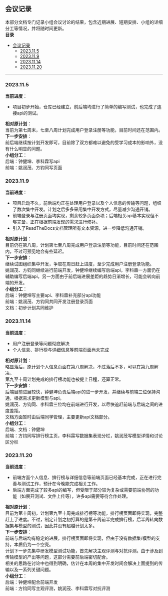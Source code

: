 ## 会议记录  
本部分文档专门记录小组会议讨论的结果，包含近期进展、短期安排、小组的详细分工等情况，并将随时间更新。  
**目录**  
- [会议记录](#会议记录)
  - [2023.11.5](#2023115)
  - [2023.11.9](#2023119)
  - [2023.11.14](#20231114)
  - [2023.11.20](#20231120)

***
### 2023.11.5  
**当前进度**：  
* 项目初步开始，仓库已经建立，前后端均进行了简单的编写测试，也完成了连接api的测试。  

**相对原计划**：  
当前为第七周末，七至八周计划完成用户登录注册等功能，目前时间还在范围内。  
**下一步安排**：  
前后端继续按计划开发即可，目前除了双方都难以避免的受学习成本的影响外，没有什么明显的问题。  
**小组分工**：  
后端：钟健坤、李科霖写api  
前端：姚润茂、方钧同写页面  
### 2023.11.9  
**当前进度**：  
* 项目启动不久，前后端均正在处理用户登录以及个人信息的传输等问题，组织了数次集中开发。计划之后多多采用集中开发方式，尽量减少沟通开销。  
* 前端登录与注册页面均实现，剩余较多页面杂项；后端相关api基本实现但不够完备，正在根据前端发现的需求进行修补。  
* 引入了ReadTheDocs文档管理所有文本资源，进一步降低沟通开销。  

**相对原计划**：  
目前仍在第八周，计划第七至八周完成用户登录注册等功能，目前时间还在范围内，不过可预见地会有些延迟。  
**下一步安排**：  
继续试图组织集中开发，争取在周日赶上进度，至少完成用户注册登录功能。  
姚润茂、方钧同继续进行前端开发，钟健坤继续编写后端api，李科霖一方面仍在辅助编写后端api，另一方面由于前后端进展差距的趋势日渐增长，可能会转向前端的开发。  
**小组分工**：  
后端：钟健坤写主要api、李科霖补充部分api功能  
前端：姚润茂、方钧同共同开发注册登录页面  
文档：初步计划共同维护  
### 2023.11.14  
**当前进度**：  
* 用户注册登录等问题彻底解决  
* 个人信息、排行榜与详细信息等前端页面尚未完成  

**相对原计划**：  
略显落后，原计划个人信息页面在第八周解决，不过落后不多，可以在第九周解决。  
第九至十周计划完成的排行榜功能也被提上日程，还算正常。  
**下一步安排**：  
后端目前进展较快，钟健坤负责后端api的进一步开发，并继续与前端三位保持沟通，根据需求更新模型与api。  
姚润茂、方钧同、李科霖三位均在前端进行开发，以尽快追赶前端与后端之间的进度差距。  
文档方面暂时由后端同学管理，主要更新api文档部分。  
**小组分工**：  
后端、文档：钟健坤  
前端：方钧同写排行榜主页，李科霖写数据集表现分栏，姚润茂写模型详情和讨论区分栏  
### 2023.11.20  
**当前进度**：  
* 前端方面个人信息、排行榜与详细信息等前端页面已经基本完成，正在进行完善与测试工作，预计在今晚能完成相关工作。  
* 后端方面完成了较多api的编写，但受限于部分较为复杂或需要前端协同的功能（如展开测试、文件上传等），许多api需要等待合作处理。  

**相对原计划**：  
目前为第十周初，计划第九至十周完成排行榜等功能，排行榜页面即将实现，完整赶上了进度。不过，制定计划之初打算的是第十周前半完成排行榜，后半周转向数据集与模型的测试，因此并没有超越计划太多。  
**下一步安排**：  
前端与后端均有稳定的进展，排行榜页面即将实现，但由于没有数据集/模型的支持，本质仍为一个空壳。  
计划下一步先集中研发模型测试功能，首先解决主观评测与对抗评测。由于涉及到传输模型的产出等问题，这部分需要前后端密切配合。  
相关的思路在讨论中也得到明确，估计在本周的集中开发时间会解决上面提到的传输以及一系列关键问题。  
**小组分工**：  
后端：钟健坤配合前端开发  
前端：方钧同写主观评测，姚润茂、李科霖写对抗评测  